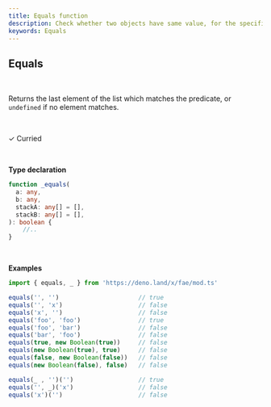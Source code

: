 ```yaml
---
title: Equals function
description: Check whether two objects have same value, for the specific property.
keywords: Equals
---
```


## Equals

<br>

Returns the last element of the list which matches the predicate, or `undefined` if no element matches.

<br>

&check; Curried

<br>

**Type declaration**
```typescript
function _equals(
  a: any,
  b: any,
  stackA: any[] = [],
  stackB: any[] = [],
): boolean {
    //..
}
```

<br>

**Examples**
```typescript
import { equals, _ } from 'https://deno.land/x/fae/mod.ts'

equals('', '')                      // true
equals('', 'x')                     // false
equals('x', '')                     // false
equals('foo', 'foo')                // true
equals('foo', 'bar')                // false
equals('bar', 'foo')                // false
equals(true, new Boolean(true))     // false
equals(new Boolean(true), true)     // false
equals(false, new Boolean(false))   // false
equals(new Boolean(false), false)   // false

equals(_ , '')('')                  // true
equals('', _)('x')                  // false
equals('x')('')                     // false
``` 